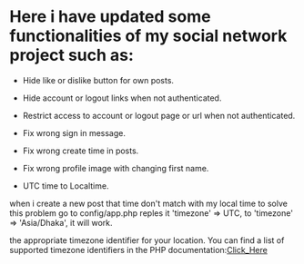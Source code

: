 # Here i have updated some functionalities of my social network project such as:

* Hide like or dislike button for own posts.
* Hide account or logout links when not authenticated.
* Restrict access to account or logout page or url when not authenticated.
* Fix wrong sign in message.
* Fix wrong create time in posts.
* Fix wrong profile image with changing first name.

* UTC time to Localtime.

when i create a new post that time don't match with my local time to solve this problem go to config/app.php reples it 'timezone' => UTC,  to   'timezone' => 'Asia/Dhaka', it will work.

the appropriate timezone identifier for your location. You can find a list of supported timezone identifiers in the PHP documentation:[Click_Here](https://www.php.net/manual/en/timezones.asia.php)

 
